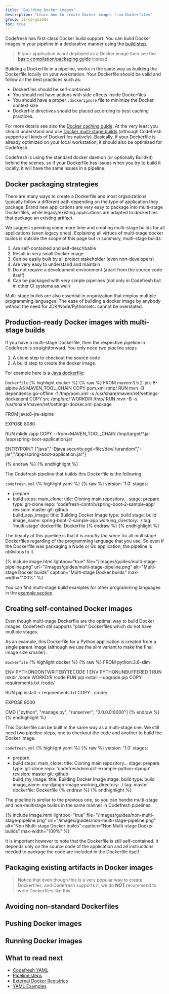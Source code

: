 ```yaml
---
title: "Building Docker images"
description: "Learn how to create Docker images from Dockerfiles"
group: ci-cd-guides
toc: true
---
```


Codefresh has first-class Docker build support. You can build Docker images in your pipeline in a declarative manner using the [build step]({{site.baseurl}}/docs/codefresh-yaml/steps/build/).

>If your application is not deployed as a Docker image then see the [basic compilation/packaging guide]({{site.baseurl}}/docs/ci-cd-guides/packaging-compilation/) instead.

Building a Dockerfile in a pipeline, works in the same way as building the Dockerfile locally on your workstation. Your Dockerfile should be valid and follow all the best practices such as:


* Dockerfiles should be self-contained
* You should not have actions with side effects inside Dockerfiles
* You should have a proper `.dockerignore` file to minimize the Docker context size
* Dockerfile directives should be placed according to best caching practices.

For more details see also the [Docker caching guide]({{site.baseurl}}/docs/configure-ci-cd-pipeline/pipeline-caching/#distributed-docker-layer-caching).
 At the very least you should understand and use [Docker multi-stage builds](https://docs.docker.com/develop/develop-images/multistage-build/) (although Codefresh supports all kinds of Dockerfiles natively). Basically, if your Dockerfile is already optimized on your local workstation, it should also be optimized for Codefresh.

Codefresh is using the standard docker daemon (or optionally Buildkit) behind the scenes, so if your Dockerfile has issues when you try to build it locally, it will have the same issues in a pipeline.

## Docker packaging strategies

There are many ways to create a Dockerfile and most organizations typically follow a different path depending on the type of application they package. Brand new applications are very easy to package into multi-stage Dockerfiles, while legacy/existing applications are adapted to dockerfiles that package an existing artifact.

We suggest spending some more time and creating multi-stage builds for all applications (even legacy ones). Explaining all virtues of multi-stage docker builds is outside the scope of this page but in summary, multi-stage builds:

1. Are self-contained and self-describable
1. Result in very small Docker image
1. Can be easily built by all project stakeholder (even non-developers)
1. Are very easy to understand and maintain
1. Do not require a development environment (apart from the source code itself)
1. Can be packaged with very simple pipelines (not only in Codefresh but in other CI systems as well)

Multi-stage builds are also essential in organization that employ multiple programming languages. The ease of building a docker image by anybody without the need for JDK/Node/Python/etc. cannot be overstated.

## Production-ready Docker images with multi-stage builds

If you have a multi-stage Dockerfile, then the respective pipeline in Codefresh is straightforward. You only need two pipeline steps

1. A clone step to checkout the source code
1. A build step to create the docker image.

For example here is a [Java dockerfile]({{site.baseurl}}/docs/learn-by-example/java/spring-boot-2/#spring-boot-2-and-docker-multi-stage-builds):

 `Dockerfile`
{% highlight docker %}
{% raw %}
FROM maven:3.5.2-jdk-8-alpine AS MAVEN_TOOL_CHAIN
COPY pom.xml /tmp/
RUN mvn -B dependency:go-offline -f /tmp/pom.xml -s /usr/share/maven/ref/settings-docker.xml
COPY src /tmp/src/
WORKDIR /tmp/
RUN mvn -B -s /usr/share/maven/ref/settings-docker.xml package

FROM java:8-jre-alpine

EXPOSE 8080

RUN mkdir /app
COPY --from=MAVEN_TOOL_CHAIN /tmp/target/*.jar /app/spring-boot-application.jar

ENTRYPOINT ["java","-Djava.security.egd=file:/dev/./urandom","-jar","/app/spring-boot-application.jar"]

{% endraw %}
{% endhighlight %}

The Codefresh pipeline that builds this Dockerfile is the following:

 `codefresh.yml`
{% highlight yaml %}
{% raw %}
version: '1.0'
stages:
  - prepare
  - build
steps:
  main_clone:
    title: Cloning main repository...
    stage: prepare
    type: git-clone
    repo: 'codefresh-contrib/spring-boot-2-sample-app'
    revision: master
    git: github     
  build_app_image:
    title: Building Docker Image
    type: build
    stage: build
    image_name: spring-boot-2-sample-app
    working_directory: ./
    tag: 'multi-stage'
    dockerfile: Dockerfile
{% endraw %}
{% endhighlight %}

The beauty of this pipeline is that it is *exactly the same* for all multistage Dockerfiles regarding of the programming language that you use. So even if the Dockerfile was packaging a Node or Go application, the pipeline is oblivious to it.

{% include image.html 
lightbox="true" 
file="/images/guides/multi-stage-pipeline.png" 
url="/images/guides/multi-stage-pipeline.png" 
alt="Multi-stage Docker builds" 
caption="Multi-stage Docker builds"
max-width="100%" 
%}

You can find multi-stage build examples for other programming languages in the [example section]({{site.baseurl}}/docs/yaml-examples/examples/).


## Creating self-contained Docker images 

Even though multi-stage Dockerfile are the optimal way to build Docker images, Codefresh stil supports "plain" Dockerfiles which do not have multiple stages.

As an example, this Dockerfile for a Python application is created from a single parent image (although we use the slim variant to make the final image size smaller).

 `Dockerfile`
{% highlight docker %}
{% raw %}
FROM python:3.6-slim

ENV PYTHONDONTWRITEBYTECODE 1
ENV PYTHONUNBUFFERED 1
RUN mkdir /code
WORKDIR /code
RUN pip install --upgrade pip
COPY requirements.txt /code/

RUN pip install -r requirements.txt
COPY . /code/

EXPOSE 8000

CMD ["python", "manage.py", "runserver", "0.0.0.0:8000"]
{% endraw %}
{% endhighlight %}


This Dockerfile can be built in the same way as a multi-stage one. We still need two pipeline steps, one to checkout the code and another to build the Docker image.

 `codefresh.yml`
{% highlight yaml %}
{% raw %}
version: '1.0'
stages:
 - prepare
 - build
steps:
  main_clone:
    title: Cloning main repository...
    stage: prepare
    type: git-clone
    repo: 'codefreshdemo/cf-example-python-django'
    revision: master
    git: github  
  build_my_image:
    title: Building Docker Image
    stage: build
    type: build
    image_name: my-django-image
    working_directory: ./
    tag: master
    dockerfile: Dockerfile
{% endraw %}
{% endhighlight %}    

The pipeline is similar to the previous one, so you can handle multi-stage and non-multistage builds in the same manner in Codefresh pipelines.

{% include image.html 
lightbox="true" 
file="/images/guides/non-multi-stage-pipeline.png" 
url="/images/guides/non-multi-stage-pipeline.png" 
alt="Non Multi-stage Docker builds" 
caption="Non Multi-stage Docker builds"
max-width="100%" 
%}

It is important however to note that the Dockerfile is still self-contained. It depends only on the source code of the application and all instructions needed to package the code are included in the Dockerfile itself.



## Packaging existing artifacts in Docker images



>Notice that even though this is a very popular way to create Dockerfiles, and Codefresh supports it, we do **NOT** recommend to write Dockerfiles like this.

## Avoiding non-standard Dockerfiles

## Pushing Docker images

## Running Docker images




## What to read next

* [Codefresh YAML]({{site.baseurl}}/docs/codefresh-yaml/what-is-the-codefresh-yaml/)
* [Pipeline steps]({{site.baseurl}}/docs/codefresh-yaml/steps/)
* [External Docker Registries]({{site.baseurl}}/docs/docker-registries/external-docker-registries/)
* [YAML Examples]({{site.baseurl}}/docs/yaml-examples/examples/)





